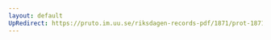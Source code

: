 ```yaml
---
layout: default
UpRedirect: https://pruto.im.uu.se/riksdagen-records-pdf/1871/prot-1871--ak--225/prot-1871--ak--225_005.pdf
---
```


